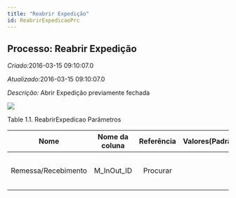 ```yaml
---
title: "Reabrir Expedição"
id: ReabrirExpedicaoPrc
---
```

<div id="d188896e1" class="section chapter">

<div class="titlepage">

<div>

<div>

## Processo: Reabrir Expedição

</div>

</div>

</div>

<span class="emphasis"> *Criado:*</span>2016-03-15 09:10:07.0

<span class="emphasis">*Atualizado:*</span>2016-03-15 09:10:07.0

<span class="emphasis"> *Descrição:* </span>Abrir Expedição previamente
fechada

![](/img/manual/ReabrirExpedicao.png)

<div id="d188896e18" class="table">

<div class="table-title">

Table 1.1. ReabrirExpedicao
Parâmetros

</div>

<div class="table-contents">

|        Nome         | Nome da coluna | Referência | Valores(Padrão) |            Descrição             |        Comentário/Ajuda         |
| :-----------------: | :------------: | :--------: | :-------------: | :------------------------------: | :-----------------------------: |
| Remessa/Recebimento |  M\_InOut\_ID  |  Procurar  |                 | Documento de Remessa de Material | Remessa/Recebimento de Material |

</div>

</div>

  

</div>
